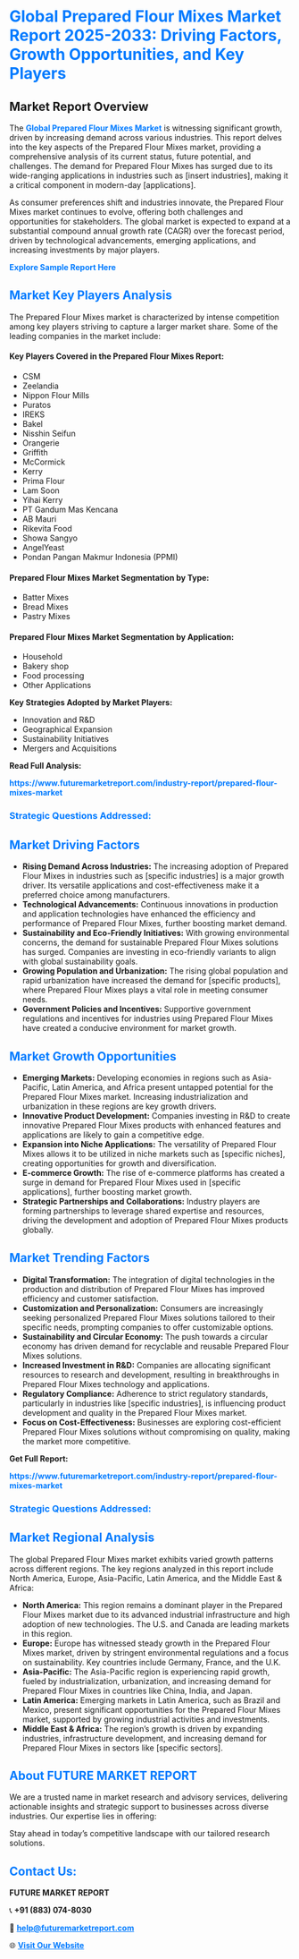 <h1 style="color: #007BFF;">Global Prepared Flour Mixes Market Report 2025-2033: Driving Factors, Growth Opportunities, and Key Players</h1>

<section id="overview">
<h2>Market Report Overview</h2>
<p>The <a href="https://www.futuremarketreport.com/industry-report/prepared-flour-mixes-market" style="color: #007BFF; text-decoration: none;"><strong>Global Prepared Flour Mixes Market</strong></a> is witnessing significant growth, driven by increasing demand across various industries. This report delves into the key aspects of the Prepared Flour Mixes market, providing a comprehensive analysis of its current status, future potential, and challenges. The demand for Prepared Flour Mixes has surged due to its wide-ranging applications in industries such as [insert industries], making it a critical component in modern-day [applications].</p>
<p>As consumer preferences shift and industries innovate, the Prepared Flour Mixes market continues to evolve, offering both challenges and opportunities for stakeholders. The global market is expected to expand at a substantial compound annual growth rate (CAGR) over the forecast period, driven by technological advancements, emerging applications, and increasing investments by major players.</p>
</section>

<section id="overview">
<p><a href="https://www.futuremarketreport.com/request-sample/reportId=26498" style="color: #007BFF; text-decoration: none;"><strong>Explore Sample Report Here</strong></a></p>
</section>

<section id="key-players">
<h2 style="color: #007BFF;">Market Key Players Analysis</h2>
<p>The Prepared Flour Mixes market is characterized by intense competition among key players striving to capture a larger market share. Some of the leading companies in the market include:</p>
<h4>Key Players Covered in the Prepared Flour Mixes Report:</h4>
<ul><li>CSM</li><li>Zeelandia</li><li>Nippon Flour Mills</li><li>Puratos</li><li>IREKS</li><li>Bakel</li><li>Nisshin Seifun</li><li>Orangerie</li><li>Griffith</li><li>McCormick</li><li>Kerry</li><li>Prima Flour</li><li>Lam Soon</li><li>Yihai Kerry</li><li>PT Gandum Mas Kencana</li><li>AB Mauri</li><li>Rikevita Food</li><li>Showa Sangyo</li><li>AngelYeast</li><li>Pondan Pangan Makmur Indonesia (PPMI)</li></ul>
<h4>Prepared Flour Mixes Market Segmentation by Type:</h4>
<ul><li>Batter Mixes</li><li>Bread Mixes</li><li>Pastry Mixes</li></ul>

<h4>Prepared Flour Mixes Market Segmentation by Application:</h4>
<ul><li>Household</li><li>Bakery shop</li><li>Food processing</li><li>Other Applications</li></ul>
<p><strong>Key Strategies Adopted by Market Players:</strong></p>
<ul>
<li>Innovation and R&D</li>
<li>Geographical Expansion</li>
<li>Sustainability Initiatives</li>
<li>Mergers and Acquisitions</li>
</ul>
</section>

<section>
<p><strong>Read Full Analysis: </strong></p><a href="https://www.futuremarketreport.com/industry-report/prepared-flour-mixes-market" style="color: #007BFF; text-decoration: none;"><strong>https://www.futuremarketreport.com/industry-report/prepared-flour-mixes-market</strong></a>
<h3 style="color: #007BFF;">Strategic Questions Addressed:</h3>
</section>

<section id="driving-factors">
<h2 style="color: #007BFF;">Market Driving Factors</h2>
<ul>
<li><strong>Rising Demand Across Industries:</strong> The increasing adoption of Prepared Flour Mixes in industries such as [specific industries] is a major growth driver. Its versatile applications and cost-effectiveness make it a preferred choice among manufacturers.</li>
<li><strong>Technological Advancements:</strong> Continuous innovations in production and application technologies have enhanced the efficiency and performance of Prepared Flour Mixes, further boosting market demand.</li>
<li><strong>Sustainability and Eco-Friendly Initiatives:</strong> With growing environmental concerns, the demand for sustainable Prepared Flour Mixes solutions has surged. Companies are investing in eco-friendly variants to align with global sustainability goals.</li>
<li><strong>Growing Population and Urbanization:</strong> The rising global population and rapid urbanization have increased the demand for [specific products], where Prepared Flour Mixes plays a vital role in meeting consumer needs.</li>
<li><strong>Government Policies and Incentives:</strong> Supportive government regulations and incentives for industries using Prepared Flour Mixes have created a conducive environment for market growth.</li>
</ul>
</section>

<section id="growth-opportunities">
<h2 style="color: #007BFF;">Market Growth Opportunities</h2>
<ul>
<li><strong>Emerging Markets:</strong> Developing economies in regions such as Asia-Pacific, Latin America, and Africa present untapped potential for the Prepared Flour Mixes market. Increasing industrialization and urbanization in these regions are key growth drivers.</li>
<li><strong>Innovative Product Development:</strong> Companies investing in R&D to create innovative Prepared Flour Mixes products with enhanced features and applications are likely to gain a competitive edge.</li>
<li><strong>Expansion into Niche Applications:</strong> The versatility of Prepared Flour Mixes allows it to be utilized in niche markets such as [specific niches], creating opportunities for growth and diversification.</li>
<li><strong>E-commerce Growth:</strong> The rise of e-commerce platforms has created a surge in demand for Prepared Flour Mixes used in [specific applications], further boosting market growth.</li>
<li><strong>Strategic Partnerships and Collaborations:</strong> Industry players are forming partnerships to leverage shared expertise and resources, driving the development and adoption of Prepared Flour Mixes products globally.</li>
</ul>
</section>

<section id="trending-factors">
<h2 style="color: #007BFF;">Market Trending Factors</h2>
<ul>
<li><strong>Digital Transformation:</strong> The integration of digital technologies in the production and distribution of Prepared Flour Mixes has improved efficiency and customer satisfaction.</li>
<li><strong>Customization and Personalization:</strong> Consumers are increasingly seeking personalized Prepared Flour Mixes solutions tailored to their specific needs, prompting companies to offer customizable options.</li>
<li><strong>Sustainability and Circular Economy:</strong> The push towards a circular economy has driven demand for recyclable and reusable Prepared Flour Mixes solutions.</li>
<li><strong>Increased Investment in R&D:</strong> Companies are allocating significant resources to research and development, resulting in breakthroughs in Prepared Flour Mixes technology and applications.</li>
<li><strong>Regulatory Compliance:</strong> Adherence to strict regulatory standards, particularly in industries like [specific industries], is influencing product development and quality in the Prepared Flour Mixes market.</li>
<li><strong>Focus on Cost-Effectiveness:</strong> Businesses are exploring cost-efficient Prepared Flour Mixes solutions without compromising on quality, making the market more competitive.</li>
</ul>
</section>

<section>
<p><strong>Get Full Report: </strong></p><a href="https://www.futuremarketreport.com/industry-report/prepared-flour-mixes-market" style="color: #007BFF; text-decoration: none;"><strong>https://www.futuremarketreport.com/industry-report/prepared-flour-mixes-market</strong></a>
<h3 style="color: #007BFF;">Strategic Questions Addressed:</h3>
</section>


<section id="regional-analysis">
<h2 style="color: #007BFF;">Market Regional Analysis</h2>
<p>The global Prepared Flour Mixes market exhibits varied growth patterns across different regions. The key regions analyzed in this report include North America, Europe, Asia-Pacific, Latin America, and the Middle East & Africa:</p>
<ul>
<li><strong>North America:</strong> This region remains a dominant player in the Prepared Flour Mixes market due to its advanced industrial infrastructure and high adoption of new technologies. The U.S. and Canada are leading markets in this region.</li>
<li><strong>Europe:</strong> Europe has witnessed steady growth in the Prepared Flour Mixes market, driven by stringent environmental regulations and a focus on sustainability. Key countries include Germany, France, and the U.K.</li>
<li><strong>Asia-Pacific:</strong> The Asia-Pacific region is experiencing rapid growth, fueled by industrialization, urbanization, and increasing demand for Prepared Flour Mixes in countries like China, India, and Japan.</li>
<li><strong>Latin America:</strong> Emerging markets in Latin America, such as Brazil and Mexico, present significant opportunities for the Prepared Flour Mixes market, supported by growing industrial activities and investments.</li>
<li><strong>Middle East & Africa:</strong> The region’s growth is driven by expanding industries, infrastructure development, and increasing demand for Prepared Flour Mixes in sectors like [specific sectors].</li>
</ul>
</section>

<footer>
<h2 style="color: #007BFF;">About FUTURE MARKET REPORT</h2>
<p>We are a trusted name in market research and advisory services, delivering actionable insights and strategic support to businesses across diverse industries. Our expertise lies in offering:</p>

<p>Stay ahead in today’s competitive landscape with our tailored research solutions.</p>

<h2 style="color: #007BFF;">Contact Us:</h2>
<p><strong>FUTURE MARKET REPORT</strong></p>
<p>📞 <strong>+91 (883) 074-8030</strong></p>
<p>📧 <strong><a href="mailto:help@futuremarketreport.com" style="color: #007BFF;">help@futuremarketreport.com</a></strong></p>
<p>🌐 <strong><a href="https://www.futuremarketreport.com/" style="color: #007BFF;">Visit Our Website</a></strong></p>
</footer>
